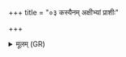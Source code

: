 +++
title = "०३ कस्यैनम् अक्षीभ्यां प्राशीः"

+++
<details><summary>मूलम् (GR)</summary>

(…) । +++(see 1abc)+++  
कस्यैनम् अक्षीभ्यां प्राशीः ॥
</details>